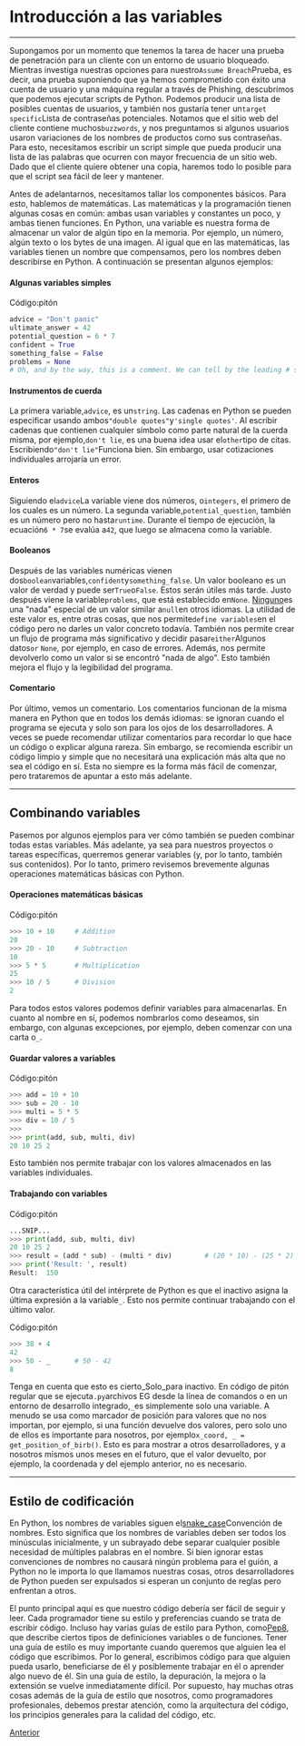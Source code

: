# Introducción a las variables

---

Supongamos por un momento que tenemos la tarea de hacer una prueba de penetración para un cliente con un entorno de usuario bloqueado. Mientras investiga nuestras opciones para nuestro`Assume Breach`Prueba, es decir, una prueba suponiendo que ya hemos comprometido con éxito una cuenta de usuario y una máquina regular a través de Phishing, descubrimos que podemos ejecutar scripts de Python. Podemos producir una lista de posibles cuentas de usuarios, y también nos gustaría tener un`target specific`Lista de contraseñas potenciales. Notamos que el sitio web del cliente contiene muchos`buzzwords`, y nos preguntamos si algunos usuarios usaron variaciones de los nombres de productos como sus contraseñas. Para esto, necesitamos escribir un script simple que pueda producir una lista de las palabras que ocurren con mayor frecuencia de un sitio web. Dado que el cliente quiere obtener una copia, haremos todo lo posible para que el script sea fácil de leer y mantener.

Antes de adelantarnos, necesitamos tallar los componentes básicos. Para esto, hablemos de matemáticas. Las matemáticas y la programación tienen algunas cosas en común: ambas usan variables y constantes un poco, y ambas tienen funciones. En Python, una variable es nuestra forma de almacenar un valor de algún tipo en la memoria. Por ejemplo, un número, algún texto o los bytes de una imagen. Al igual que en las matemáticas, las variables tienen un nombre que compensamos, pero los nombres deben describirse en Python. A continuación se presentan algunos ejemplos:

#### Algunas variables simples

Código:pitón

```python
advice = "Don't panic"
ultimate_answer = 42
potential_question = 6 * 7
confident = True
something_false = False
problems = None
# Oh, and by the way, this is a comment. We can tell by the leading # sign.
```

#### Instrumentos de cuerda

La primera variable,`advice`, es un`string`. Las cadenas en Python se pueden especificar usando ambos`"double quotes"`y`'single quotes'`. Al escribir cadenas que contienen cualquier símbolo como parte natural de la cuerda misma, por ejemplo,`don't lie`, es una buena idea usar el`other`tipo de citas. Escribiendo`"don't lie"`Funciona bien. Sin embargo, usar cotizaciones individuales arrojaría un error.

#### Enteros

Siguiendo el`advice`La variable viene dos números, o`integers`, el primero de los cuales es un número. La segunda variable,`potential_question`, también es un número pero no hasta`runtime`. Durante el tiempo de ejecución, la ecuación`6 * 7`se evalúa a`42`, que luego se almacena como la variable.

#### Booleanos

Después de las variables numéricas vienen dos`boolean`variables,`confident`y`something_false`. Un valor booleano es un valor de verdad y puede ser`True`o`False`. Estos serán útiles más tarde. Justo después viene la variable`problems`, que está establecido en`None`. [Ninguno](https://realpython.com/null-in-python/#:~:text=Python%20uses%20the%20keyword%20None,and%20a%20first%2Dclass%20citizen!)es una "nada" especial de un valor similar a`null`en otros idiomas. La utilidad de este valor es, entre otras cosas, que nos permite`define variables`en el código pero no darles un valor concreto todavía. También nos permite crear un flujo de programa más significativo y decidir pasar`either`Algunos datos`or` `None`, por ejemplo, en caso de errores. Además, nos permite devolverlo como un valor si se encontró "nada de algo". Esto también mejora el flujo y la legibilidad del programa.

#### Comentario

Por último, vemos un comentario. Los comentarios funcionan de la misma manera en Python que en todos los demás idiomas: se ignoran cuando el programa se ejecuta y solo son para los ojos de los desarrolladores. A veces se puede recomendar utilizar comentarios para recordar lo que hace un código o explicar alguna rareza. Sin embargo, se recomienda escribir un código limpio y simple que no necesitará una explicación más alta que no sea el código en sí. Esta no siempre es la forma más fácil de comenzar, pero trataremos de apuntar a esto más adelante.

---

## Combinando variables

Pasemos por algunos ejemplos para ver cómo también se pueden combinar todas estas variables. Más adelante, ya sea para nuestros proyectos o tareas específicas, querremos generar variables (y, por lo tanto, también sus contenidos). Por lo tanto, primero revisemos brevemente algunas operaciones matemáticas básicas con Python.

#### Operaciones matemáticas básicas

Código:pitón

```python
>>> 10 + 10		# Addition
20
>>> 20 - 10		# Subtraction
10
>>> 5 * 5		# Multiplication
25
>>> 10 / 5		# Division
2
```

Para todos estos valores podemos definir variables para almacenarlas. En cuanto al nombre en sí, podemos nombrarlos como deseamos, sin embargo, con algunas excepciones, por ejemplo, deben comenzar con una carta o`_`.

#### Guardar valores a variables

Código:pitón

```python
>>> add = 10 + 10
>>> sub = 20 - 10
>>> multi = 5 * 5
>>> div = 10 / 5
>>>
>>> print(add, sub, multi, div)
20 10 25 2
```

Esto también nos permite trabajar con los valores almacenados en las variables individuales.

#### Trabajando con variables

Código:pitón

```python
...SNIP...
>>> print(add, sub, multi, div)
20 10 25 2
>>> result = (add * sub) - (multi * div)		# (20 * 10) - (25 * 2)
>>> print('Result: ', result)
Result:  150
```

Otra característica útil del intérprete de Python es que el inactivo asigna la última expresión a la variable`_`. Esto nos permite continuar trabajando con el último valor.

Código:pitón

```python
>>> 38 + 4
42
>>> 50 - _		# 50 - 42
8
```

Tenga en cuenta que esto es cierto_Solo_para inactivo. En código de pitón regular que se ejecuta`.py`archivos EG desde la línea de comandos o en un entorno de desarrollo integrado,`_`es simplemente solo una variable. A menudo se usa como marcador de posición para valores que no nos importan, por ejemplo, si una función devuelve dos valores, pero solo uno de ellos es importante para nosotros, por ejemplo`x_coord, _ = get_position_of_birb()`. Esto es para mostrar a otros desarrolladores, y a nosotros mismos unos meses en el futuro, que el valor devuelto, por ejemplo, la coordenada y del ejemplo anterior, no es necesario.

---

## Estilo de codificación

En Python, los nombres de variables siguen el[snake_case](https://en.wikipedia.org/wiki/Snake_case)Convención de nombres. Esto significa que los nombres de variables deben ser todos los minúsculas inicialmente, y un subrayado debe separar cualquier posible necesidad de múltiples palabras en el nombre. Si bien ignorar estas convenciones de nombres no causará ningún problema para el guión, a Python no le importa lo que llamamos nuestras cosas, otros desarrolladores de Python pueden ser expulsados ​​si esperan un conjunto de reglas pero enfrentan a otros.

El punto principal aquí es que nuestro código debería ser fácil de seguir y leer. Cada programador tiene su estilo y preferencias cuando se trata de escribir código. Incluso hay varias guías de estilo para Python, como[Pep8](https://www.python.org/dev/peps/pep-0008/#type-variable-names), que describe ciertos tipos de definiciones variables o de funciones. Tener una guía de estilo es muy importante cuando queremos que alguien lea el código que escribimos. Por lo general, escribimos código para que alguien pueda usarlo, beneficiarse de él y posiblemente trabajar en él o aprender algo nuevo de él. Sin una guía de estilo, la depuración, la mejora o la extensión se vuelve inmediatamente difícil. Por supuesto, hay muchas otras cosas además de la guía de estilo que nosotros, como programadores profesionales, debemos prestar atención, como la arquitectura del código, los principios generales para la calidad del código, etc.

[Anterior](https://academy.hackthebox.com/module/88/section/929)